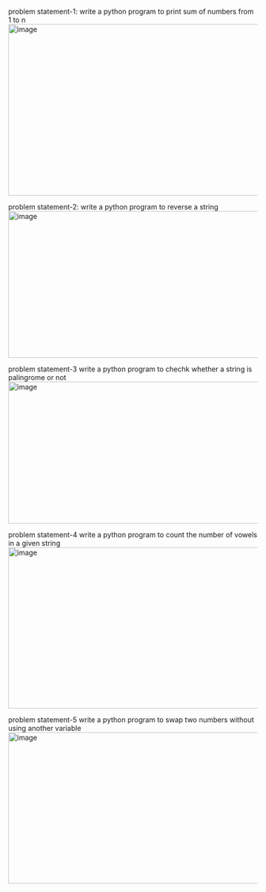 problem statement-1:
write a python program to print sum of numbers from 1 to n
<img width="953" height="346" alt="image" src="https://github.com/user-attachments/assets/bd5dba25-6d38-4860-8eb8-e65a138b3ec2" />


problem statement-2:
write a python program to  reverse a string
<img width="954" height="296" alt="image" src="https://github.com/user-attachments/assets/c06e1343-3e05-4751-8628-e35f2d5925cf" />


problem statement-3
write a python program to chechk whether a string is palingrome or not
<img width="951" height="286" alt="image" src="https://github.com/user-attachments/assets/c9575c43-94f1-4210-b3fc-ed623d30283a" />


problem statement-4
write a python program to count the number of vowels in a given string
<img width="926" height="325" alt="image" src="https://github.com/user-attachments/assets/2afd30a0-a9ed-4f56-9949-fd147120cc5e" />


problem statement-5
write a python program to swap two numbers without using another variable
<img width="951" height="305" alt="image" src="https://github.com/user-attachments/assets/c69f5e58-cd3f-4a32-bf9a-4c5e91cecea5" />






